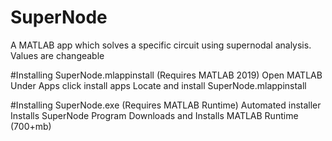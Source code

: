 # SuperNode
A MATLAB app which solves a specific circuit using supernodal analysis. Values are changeable

#Installing SuperNode.mlappinstall (Requires MATLAB 2019)
Open MATLAB
Under Apps click install apps
Locate and install SuperNode.mlappinstall

#Installing SuperNode.exe (Requires MATLAB Runtime)
Automated installer
Installs SuperNode Program
Downloads and Installs MATLAB Runtime (700+mb)
